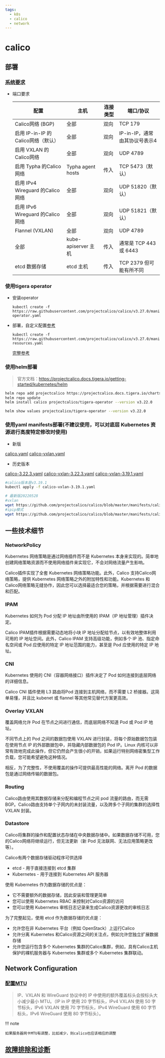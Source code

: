 ```yaml
---
tags:
  - k8s
  - calico
  - network
---
```

# calico

## 部署

### [系统要求](https://docs.tigera.io/calico/latest/getting-started/kubernetes/requirements)

- 端口要求

  | 配置                           | 主机                   | 连接类型             | 端口/协议               |
  |------------------------------|----------------------|------------------|---------------------|
  | Calico网络 (BGP)	              | 全部	                  | 双向               | TCP 179             |
  | 启用 IP-in-IP 的Calico网络（默认）    | 全部                   | 双向               | 	IP-in-IP，通常由其协议号表示4 |
  | 启用 VXLAN 的Calico网络           | 全部                   | 双向               | UDP 4789            |
  | 启用 Typha 的Calico网络           | Typha agent hosts    | 传入               | TCP 5473（默认）        |
  | 启用 IPv4 Wireguard 的Calico网络  | 	全部	| 双向| 	UDP 51820（默认）      |
  | 启用 IPv6 Wireguard 的Calico网络	 | 全部	| 双向	| UDP 51821（默认）       |
  | Flannel (VXLAN)	             | 全部	                  | 双向	              | UDP 4789            |
  | 全部	                          | kube-apiserver 主机    | 	传入	             | 通常是 TCP 443 或 6443  |
  | etcd 数据存储	                   | etcd 主机	             | 传入	              | TCP 2379 但可能有所不同    |


### 使用tigera operator

- 安装operator
    ```shell
    kubectl create -f https://raw.githubusercontent.com/projectcalico/calico/v3.27.0/manifests/tigera-operator.yaml
    ```

- 部署，自定义配置[参考](https://docs.tigera.io/calico/latest/getting-started/kubernetes/self-managed-onprem/config-options)
    ```shell
    kubectl create -f https://raw.githubusercontent.com/projectcalico/calico/v3.27.0/manifests/custom-resources.yaml
    ```

  [完整参考](https://docs.tigera.io/calico/latest/reference/installation/api)

### 使用helm部署

> 官方文档：https://projectcalico.docs.tigera.io/getting-started/kubernetes/helm


```bash
helm repo add projectcalico https://projectcalico.docs.tigera.io/charts
helm repo update
helm install calico projectcalico/tigera-operator --version v3.22.0

helm show values projectcalico/tigera-operator --version v3.22.0
```

### 使用yaml manifests部署(不建议使用，可以对底层 Kubernetes 资源进行高度特定修改时使用)

- 新版

[calico.yaml](calico.yaml)
[calico-vxlan.yaml](calico-vxlan.yaml)

- 历史版本

[calico-3.22.3.yaml](calico-3.22.3.yaml)
[calico-vxlan-3.22.3.yaml](calico-vxlan-3.22.3.yaml)
[calico-vxlan-3.19.1.yaml](calico-vxlan-3.19.1.yaml)


```bash
#calico版本是v3.19.1
kubectl apply -f calico-vxlan-3.19.1.yaml

# 最新版20220528
#vxlan
wget https://github.com/projectcalico/calico/blob/master/manifests/calico-vxlan.yaml
#ipip模式
wget https://github.com/projectcalico/calico/blob/master/manifests/calico.yaml
```

## 一些技术细节

### NetworkPolicy

Kubernetes 网络策略是通过网络插件而不是 Kubernetes 本身来实现的。简单地创建网络策略资源而不使用网络插件来实现它，不会对网络流量产生影响。

Calico插件实现了全套 Kubernetes 网络策略功能。此外，Calico 支持Calico网络策略，提供 Kubernetes 网络策略之外的附加特性和功能。Kubernetes 和Calico网络策略无缝协作，因此您可以选择最适合您的策略，并根据需要进行混合和匹配。

### IPAM

Kubernetes 如何为 Pod 分配 IP 地址由所使用的 IPAM（IP 地址管理）插件决定。

Calico IPAM插件根据需要动态地将小块 IP 地址分配给节点，以有效地整体利用可用的 IP 地址空间。此外，Calico IPAM 支持高级功能，例如多个 IP 池、指定命名空间或 Pod 应使用的特定 IP 地址范围的能力，甚至是 Pod 应使用的特定 IP 地址。

### CNI 

Kubernetes 使用的 CNI（容器网络接口）插件决定了 Pod 如何连接到底层网络的详细信息。

Calico CNI 插件使用 L3 路由将Pod 连接到主机网络，而不需要 L2 桥接器。这简单易懂，并且比 kubenet 或 flannel 等其他常见替代方案更高效。

### Overlay VXLAN

覆盖网络允许 Pod 在节点之间进行通信，而底层网络不知道 Pod 或 Pod IP 地址。

不同节点上的 Pod 之间的数据包使用 VXLAN 进行封装，将每个原始数据包包装在使用节点 IP 的外部数据包中，并隐藏内部数据包的 Pod IP。Linux 内核可以非常有效地完成此操作，但它仍然会产生很小的开销，如果运行特别网络密集型工作负载，您可能希望避免这种情况。

相反，为了完整性，不使用覆盖的操作可提供最高性能的网络。离开 Pod 的数据包是通过网络传输的数据包。

### Routing

Calico路由使用其数据存储来分配和编程节点之间 pod 流量的路由，而无需 BGP。Calico路由支持单个子网内的未封装流量，以及跨多个子网的集群的选择性 VXLAN 封装。

### Datastore

Calico将集群的操作和配置状态存储在中央数据存储中。如果数据存储不可用，您的Calico网络将继续运行，但无法更新（新 Pod 无法联网、无法应用策略更改等）。

Calico有两个数据存储驱动程序可供选择
  - etcd - 用于直接连接到 etcd 集群
  - Kubernetes - 用于连接到 Kubernetes API 服务器

使用 Kubernetes 作为数据存储的优点是：
  - 它不需要额外的数据存储，因此安装和管理更简单
  - 您可以使用 Kubernetes RBAC 来控制对Calico资源的访问
  - 您可以使用 Kubernetes 审核日志记录来生成Calico资源更改的审核日志

为了完整起见，使用 etcd 作为数据存储的优点是：
  - 允许您在非 Kubernetes 平台（例如 OpenStack）上运行Calico
  - 允许分离 Kubernetes 和Calico资源之间的关注点，例如允许您独立扩展数据存储
  - 允许您运行包含多个 Kubernetes 集群的Calico集群，例如，具有Calico主机保护的裸机服务器与 Kubernetes 集群或多个 Kubernetes 集群联动。


## Network Configuration

### [配置MTU](https://docs.tigera.io/calico/latest/networking/configuring/mtu)

> IP、VXLAN 和 WireGuard 协议中的 IP 中使用的额外覆盖标头会按标头大小减少最小 MTU。（IP in IP 使用 20 字节标头，IPv4 VXLAN 使用 50 字节标头，IPv6 VXLAN 使用 70 字节标头，IPv4 WireGuard 使用 60 字节标头，IPv6 WireGuard 使用 80 字节标头）。

!!! note

    如果服务器网卡MTU有调整，比如减少，则calico也应该相应的调整

## [故障排除和诊断](https://docs.tigera.io/calico/latest/operations/troubleshoot/troubleshooting)

